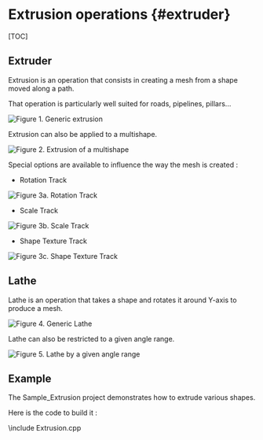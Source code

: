 Extrusion operations {#extruder}
====================

[TOC]

## Extruder

Extrusion is an operation that consists in creating a mesh from a shape moved along a path.

That operation is particularly well suited for roads, pipelines, pillars...

![Figure 1. Generic extrusion](extruder_generic.png)

Extrusion can also be applied to a multishape.

![Figure 2. Extrusion of a multishape](extruder_multishape.png)

Special options are available to influence the way the mesh is created :

* Rotation Track

![Figure 3a. Rotation Track](extruder_rotationtrack.png)

* Scale Track

![Figure 3b. Scale Track](extruder_scaletrack.png)

* Shape Texture Track

![Figure 3c. Shape Texture Track](extruder_texturetrack.png)

## Lathe

Lathe is an operation that takes a shape and rotates it around Y-axis to produce a mesh.

![Figure 4. Generic Lathe](lathe_generic.png)

Lathe can also be restricted to a given angle range.

![Figure 5. Lathe by a given angle range](lathe_anglerange.png)

## Example

The Sample_Extrusion project demonstrates how to extrude various shapes.

Here is the code to build it :

\include Extrusion.cpp